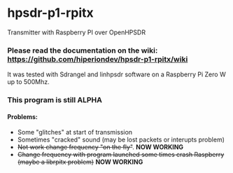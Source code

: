 # hpsdr-p1-rpitx

Transmitter with Raspberry PI over OpenHPSDR

### Please read the documentation on the wiki: https://github.com/hiperiondev/hpsdr-p1-rpitx/wiki 

 It was tested with Sdrangel and linhpsdr software on a Raspberry Pi Zero W up to 500Mhz.

### This program is still ALPHA
#### Problems:
- Some "glitches" at start of transmission
- Sometimes "cracked" sound (may be lost packets or interupts problem)
- ~~Not work change frequency "on the fly"~~. **NOW WORKING**
- ~~Change frequency with program launched some times crash Raspberry (maybe a librpitx problem)~~ **NOW WORKING**
